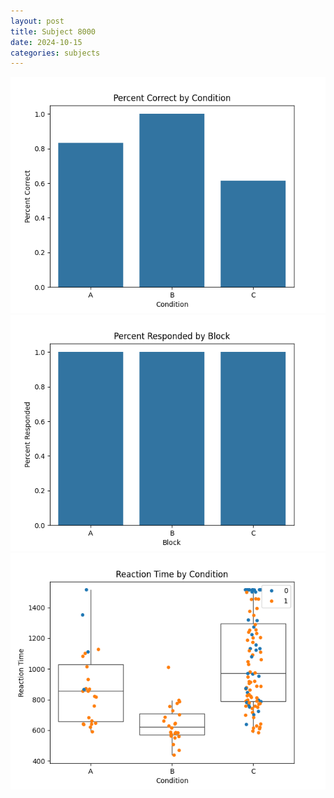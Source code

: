 ```yaml
---
layout: post
title: Subject 8000
date: 2024-10-15
categories: subjects
---
```


![](data/8000/run-14/8000_ATS_percent_correct.png)
![](data/8000/run-14/8000_ATS_percent_responded.png)
![](data/8000/run-14/8000_ATS_rt.png)
